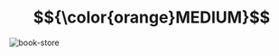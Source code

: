 # $${\color{orange}MEDIUM}$$
![book-store](https://user-images.githubusercontent.com/65892342/232446265-7b81b6ee-2755-4865-8c43-4fd14dc63637.svg)
